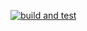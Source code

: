 [![build and test](https://github.com/goncharova11/Equation/actions/workflows/build-and-test.yml/badge.svg)](https://github.com/goncharova11/Equation/actions/workflows/build-and-test.yml)

